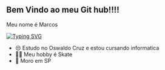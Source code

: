 ## Bem Vindo ao meu Git hub!!!!
Meu nome é Marcos

[![Typing SVG](https://readme-typing-svg.demolab.com/?lines=Eae!+🤑+Meu+nome+é+Marcos.;Also+known+as+M4rcossb+:D;Bem+Vindo+ao+Git+Hub+:P)](https://git.io/typing-svg)
<br>
- 😒 Estudo no Oswaldo Cruz e estou cursando informatica
- 🤷‍♂️ Meu hobby é Skate
- 🌆 Moro em SP
  <br>

